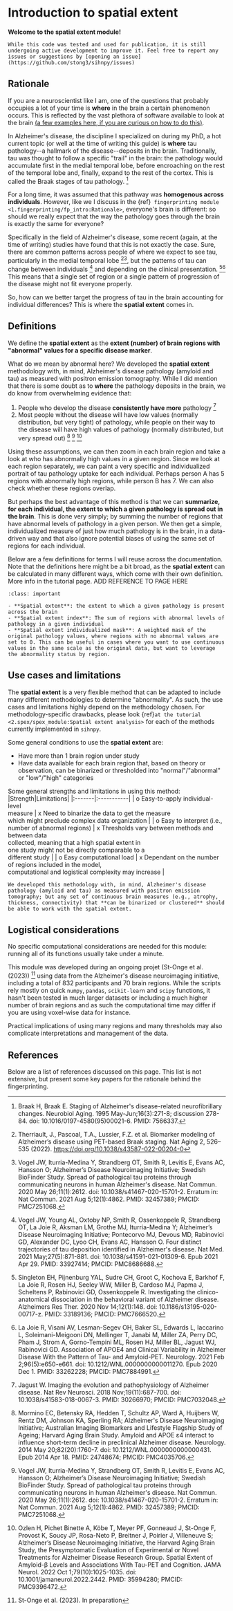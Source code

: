 # Introduction to spatial extent

**Welcome to the spatial extent module!**

```{note}
While this code was tested and used for publication, it is still undergoing active development to improve it. Feel free to report any issues or suggestions by [opening an issue](https://github.com/stong3/sihnpy/issues)
```

## Rationale

If you are a neuroscientist like I am, one of the questions that probably occupies a lot of your time is **where** in the brain a certain phenomenon occurs. This is reflected by the vast plethora of software available to look at the brain [(a few examples here, if you are curious on how to do this)](https://sidchop.shinyapps.io/braincode_selector).

In Alzheimer's disease, the discipline I specialized on during my PhD, a hot current topic (or well at the time of writing this guide) is **where** tau pathology--a hallmark of the disease--deposits in the brain. Traditionally, tau was thought to follow a specific "trail" in the brain: the pathology would accumulate first in the medial temporal lobe, before encroaching on the rest of the temporal lobe and, finally, expand to the rest of the cortex. This is called the Braak stages of tau pathology. [^Braak_1995]

For a long time, it was assumed that this pathway was **homogenous across individuals**. However, like we I discuss in the {ref}` fingerprinting module <1.fingerprinting/fp_intro:Rationale>`, everyone's brain is different: so should we really expect that the way the pathology goes through the brain is exactly the same for everyone?

Specifically in the field of Alzheimer's disease, some recent (again, at the time of writing) studies have found that this is not exactly the case. Sure, there are common patterns across people of where we expect to see tau, particularly in the medial temporal lobe [^Therriault_2022][^Vogel_2020], but the patterns of tau can change between individuals [^Vogel_2021] and depending on the clinical presentation. [^Singleton_2020][^Lajoie_2020] This means that a single set of region or a single pattern of progression of the disease might not fit everyone properly.

So, how can we better target the progress of tau in the brain accounting for individual differences? This is where the **spatial extent** comes in.

## Definitions

We define the **spatial extent** as the **extent (number) of brain regions with "abnormal" values for a specific disease marker**.

What do we mean by abnormal here? We developed the **spatial extent** methodology with, in mind, Alzheimer's disease pathology (amyloid and tau) as measured with positron emission tomography. While I did mention that there is some doubt as to **where** the pathology deposits in the brain, we do know from overwhelming evidence that:
1) People who develop the disease **consistently have more** pathology [^Jagust_2018]
2) Most people without the disease will have low values (normally distribution, but very tight) of pathology, while people on their way to the disease will have high values of pathology (normally distributed, but very spread out) [^Mormino_2014] [^Vogel_2020] [^Ozlen_2022]

Using these assumptions, we can then zoom in each brain region and take a look at who has abnormally high values in a given region. Since we look at each region separately, we can paint a very specific and individualized portrait of tau pathology uptake for each individual. Perhaps person A has 5 regions with abnormally high regions, while person B has 7. We can also check whether these regions overlap.

But perhaps the best advantage of this method is that we can **summarize, for each individual, the extent to which a given pathology is spread out in the brain**. This is done very simply; by summing the number of regions that have abnormal levels of pathology in a given person. We then get a simple, individualized measure of just how much pathology is in the brain, in a data-driven way and that also ignore potential biases of using the same set of regions for each individual.

Below are a few definitions for terms I will reuse across the documentation. Note that the definitions here might be a bit broad, as the **spatial extent** can be calculated in many different ways, which come with their own definition. More info in the tutorial page. ADD REFERENCE TO PAGE HERE

```{admonition} Definitions
:class: important

- **Spatial extent**: the extent to which a given pathology is present across the brain
- **Spatial extent index**: The sum of regions with abnormal levels of pathology in a given individual
- **Spatial extent individualized mask**: A weighted mask of the original pathology values, where regions with no abnormal values are set to 0. This can be useful in cases where you want to use continuous values in the same scale as the original data, but want to leverage the abnormality status by region.
```

## Use cases and limitations

The **spatial extent** is a very flexible method that can be adapted to include many different methodologies to determine "abnormality". As such, the use cases and limitations highly depend on the methodology chosen. For methodology-specific drawbacks, please look {ref}`at the tutorial <2.spex/spex_module:Spatial extent analysis>` for each of the methods currently implemented in `sihnpy`.

Some general conditions to use the **spatial extent** are:
* Have more than 1 brain region under study
* Have data available for each brain region that, based on theory or observation, can be binarized or thresholded into "normal"/"abnormal" or "low"/"high" categories

Some general strengths and limitations in using this method:
|Strength|Limitations|
|:-------|:-----------|
| o Easy-to-apply individual-level <br> measure | x Need to binarize the data to get the measure <br> which might preclude complex data organization |
| o Easy to interpret (i.e., number of abnormal regions) | x Thresholds vary between methods and between data <br> collected, meaning that a high spatial extent in <br> one study might not be directly comparable to a <br> different study |
| o Easy computational load | x Dependant on the number of regions included in the model, <br> computational and logistical complexity may increase |

```{note}
We developed this methodology with, in mind, Alzheimer's disease pathology (amyloid and tau) as measured with positron emission tomography; but any set of continuous brain measures (e.g., atrophy, thickness, connectivity) that **can be binarized or clustered** should be able to work with the spatial extent.
```

## Logistical considerations

No specific computational considerations are needed for this module: running all of its functions usually take under a minute.

This module was developed during an ongoing projet (St-Onge et al. (2023)) [^Stonge_2023] using data from the Alzheimer's disease neuroimaging initiative, including a total of 832 participants and 70 brain regions. While the scripts rely mostly on quick `numpy`, `pandas`, `scikit-learn` and `scipy` functions, it hasn't been tested in much larger datasets or including a much higher number of brain regions and as such the computational time may differ if you are using voxel-wise data for instance.

Practical implications of using many regions and many thresholds may also complicate interpretations and management of the data.

## References

Below are a list of references discussed on this page. This list is not extensive, but present some key papers for the rationale behind the fingerprinting.

[^Braak_1995]: Braak H, Braak E. Staging of Alzheimer's disease-related neurofibrillary changes. Neurobiol Aging. 1995 May-Jun;16(3):271-8; discussion 278-84. doi: 10.1016/0197-4580(95)00021-6. PMID: 7566337.
[^Therriault_2022]: Therriault, J., Pascoal, T.A., Lussier, F.Z. et al. Biomarker modeling of Alzheimer’s disease using PET-based Braak staging. Nat Aging 2, 526–535 (2022). https://doi.org/10.1038/s43587-022-00204-0
[^Vogel_2020]: Vogel JW, Iturria-Medina Y, Strandberg OT, Smith R, Levitis E, Evans AC, Hansson O; Alzheimer’s Disease Neuroimaging Initiative; Swedish BioFinder Study. Spread of pathological tau proteins through communicating neurons in human Alzheimer's disease. Nat Commun. 2020 May 26;11(1):2612. doi: 10.1038/s41467-020-15701-2. Erratum in: Nat Commun. 2021 Aug 5;12(1):4862. PMID: 32457389; PMCID: PMC7251068.
[^Vogel_2021]: Vogel JW, Young AL, Oxtoby NP, Smith R, Ossenkoppele R, Strandberg OT, La Joie R, Aksman LM, Grothe MJ, Iturria-Medina Y; Alzheimer’s Disease Neuroimaging Initiative; Pontecorvo MJ, Devous MD, Rabinovici GD, Alexander DC, Lyoo CH, Evans AC, Hansson O. Four distinct trajectories of tau deposition identified in Alzheimer's disease. Nat Med. 2021 May;27(5):871-881. doi: 10.1038/s41591-021-01309-6. Epub 2021 Apr 29. PMID: 33927414; PMCID: PMC8686688.
[^Singleton_2020]: Singleton EH, Pijnenburg YAL, Sudre CH, Groot C, Kochova E, Barkhof F, La Joie R, Rosen HJ, Seeley WW, Miller B, Cardoso MJ, Papma J, Scheltens P, Rabinovici GD, Ossenkoppele R. Investigating the clinico-anatomical dissociation in the behavioral variant of Alzheimer disease. Alzheimers Res Ther. 2020 Nov 14;12(1):148. doi: 10.1186/s13195-020-00717-z. PMID: 33189136; PMCID: PMC7666520.
[^Lajoie_2020]: La Joie R, Visani AV, Lesman-Segev OH, Baker SL, Edwards L, Iaccarino L, Soleimani-Meigooni DN, Mellinger T, Janabi M, Miller ZA, Perry DC, Pham J, Strom A, Gorno-Tempini ML, Rosen HJ, Miller BL, Jagust WJ, Rabinovici GD. Association of APOE4 and Clinical Variability in Alzheimer Disease With the Pattern of Tau- and Amyloid-PET. Neurology. 2021 Feb 2;96(5):e650-e661. doi: 10.1212/WNL.0000000000011270. Epub 2020 Dec 1. PMID: 33262228; PMCID: PMC7884991.
[^Jagust_2018]: Jagust W. Imaging the evolution and pathophysiology of Alzheimer disease. Nat Rev Neurosci. 2018 Nov;19(11):687-700. doi: 10.1038/s41583-018-0067-3. PMID: 30266970; PMCID: PMC7032048.
[^Mormino_2014]: Mormino EC, Betensky RA, Hedden T, Schultz AP, Ward A, Huijbers W, Rentz DM, Johnson KA, Sperling RA; Alzheimer's Disease Neuroimaging Initiative; Australian Imaging Biomarkers and Lifestyle Flagship Study of Ageing; Harvard Aging Brain Study. Amyloid and APOE ε4 interact to influence short-term decline in preclinical Alzheimer disease. Neurology. 2014 May 20;82(20):1760-7. doi: 10.1212/WNL.0000000000000431. Epub 2014 Apr 18. PMID: 24748674; PMCID: PMC4035706.
[^Ozlen_2022]: Ozlen H, Pichet Binette A, Köbe T, Meyer PF, Gonneaud J, St-Onge F, Provost K, Soucy JP, Rosa-Neto P, Breitner J, Poirier J, Villeneuve S; Alzheimer’s Disease Neuroimaging Initiative, the Harvard Aging Brain Study, the Presymptomatic Evaluation of Experimental or Novel Treatments for Alzheimer Disease Research Group. Spatial Extent of Amyloid-β Levels and Associations With Tau-PET and Cognition. JAMA Neurol. 2022 Oct 1;79(10):1025-1035. doi: 10.1001/jamaneurol.2022.2442. PMID: 35994280; PMCID: PMC9396472.
[^Stonge_2023]: St-Onge et al. (2023). In preparation
